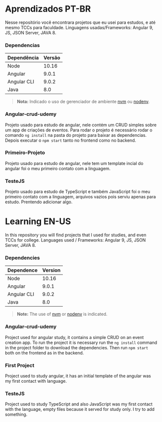 # Aprendizados PT-BR
Nesse repositório você encontrara projetos que eu usei para estudos, e até mesmo TCCs para faculdade.
Linguagens usadas/Frameworks: Angular 9, JS, JSON Server, JAVA 8.

### Dependencias
| Dependência | Versão |
| ----------- | ------ | 
|    Node     |  10.16 |
|   Angular   |  9.0.1 |
| Angular CLI |  9.0.2 |
|    Java     |   8.0  |
> **Nota:** Indicado o uso de gerenciador de ambiente [nvm](https://github.com/nvm-sh/nvm) ou [nodenv](https://github.com/nodenv/nodenv).


### Angular-crud-udemy
Projeto usado para estudo de angular, nele contém um CRUD simples sobre um app de criações de eventos. Para rodar o projeto é necessário
rodar o comando `ng install` na pasta do projeto para baixar as dependencias. Depois executar o  `npm start` tanto no frontend 
como no backend.


### Primeiro-Projeto
Projeto usado para estudo de angular, nele tem um template incial do angular foi o meu primeiro contato com a linguagem.


### TesteJS
Projeto usado para estudo de TypeScript e também JavaScript foi o meu primeiro contato com a linguagem, arquivos vazios pois serviu 
apenas para estudo. Prentendo adicionar algo.

# Learning EN-US
In this repository you will find projects that I used for studies, and even TCCs for college.
Languages used / Frameworks: Angular 9, JS, JSON Server, JAVA 8.

### Dependencies
| Dependence   | Version |
| -------------|---------|
| Node         | 10.16   |
| Angular      | 9.0.1   |
| Angular CLI  | 9.0.2   |
| Java         | 8.0     |
> **Note:**  The use of [nvm](https://github.com/nvm-sh/nvm) or [nodenv](https://github.com/nodenv/nodenv) is indicated.

### Angular-crud-udemy
Project used for angular study, it contains a simple CRUD on an event creation app. To run the project it is necessary
run the `ng install` command in the project folder to download the dependencies. Then run `npm start` both on the frontend
as in the backend.


### First Project
Project used to study angular, it has an initial template of the angular was my first contact with language.


### TesteJS
Project used to study TypeScript and also JavaScript was my first contact with the language, empty files because it served
for study only. I try to add something.
